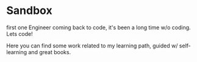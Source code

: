 # Sandbox
first one
Engineer coming back to code, it's been a long time w/o coding.
Lets code!

Here you can find some work related to my learning path, guided w/ self-learning and great books.
